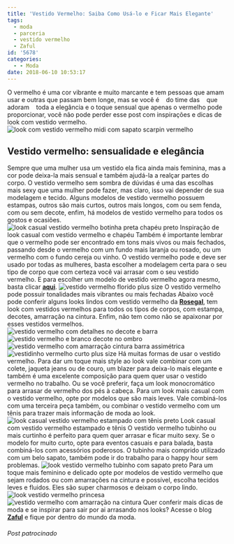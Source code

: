 ```yaml
---
title: 'Vestido Vermelho: Saiba Como Usá-lo e Ficar Mais Elegante'
tags:
  - moda
  - parceria
  - vestido vermelho
  - Zaful
id: '5678'
categories:
  - - Moda
date: 2018-06-10 10:53:17
---
```


O vermelho é uma cor vibrante e muito marcante e tem pessoas que amam usar e outras que passam bem longe, mas se você é    do time das    que adoram    toda a elegância e o toque sensual que apenas o vermelho pode proporcionar, você não pode perder esse post com inspirações e dicas de look com vestido vermelho. ![look com vestido vermelho midi com sapato scarpin vermelho](http://natalia.blog.br/wp-content/uploads/2018/06/look-vestido-vermelho-midi-com-sapato-vermelho.jpg "look com vestido vermelho midi com sapato scarpin vermelho")

## Vestido vermelho: sensualidade e elegância

Sempre que uma mulher usa um vestido ela fica ainda mais feminina, mas a cor pode deixa-la mais sensual e também ajudá-la a realçar partes do corpo. O vestido vermelho sem sombra de dúvidas é uma das escolhas mais sexy que uma mulher pode fazer, mas claro, isso vai depender de sua modelagem e tecido. Alguns modelos de vestido vermelho possuem estampas, outros são mais curtos, outros mais longos, com ou sem fenda, com ou sem decote, enfim, há modelos de vestido vermelho para todos os gostos e ocasiões. ![look casual vestido vermelho botinha preta chapéu preto](http://natalia.blog.br/wp-content/uploads/2018/06/look-casual-vestido-vermelho-botinha-preta-chapéu-preto.jpg "look casual vestido vermelho botinha preta chapéu preto") Inspiração de look casual com vestido vermelho e chapéu Também é importante lembrar que o vermelho pode ser encontrado em tons mais vivos ou mais fechados, passando desde o vermelho com um fundo mais laranja ou rosado, ou um vermelho com o fundo cereja ou vinho. O vestido vermelho pode e deve ser usado por todas as mulheres, basta escolher a modelagem certa para o seu tipo de corpo que com certeza você vai arrasar com o seu vestido vermelho. E para escolher um modelo de vestido vermelho agora mesmo, basta clicar [**aqui**](https://www.rosegal.com/red-dresses/shop/). ![vestido vermelho florido plus size](http://natalia.blog.br/wp-content/uploads/2018/06/vestido-vermelho-florido-plus-size.jpg "vestido vermelho florido plus size") O vestido vermelho pode possuir tonalidades mais vibrantes ou mais fechadas Abaixo você pode conferir alguns looks lindos com vestido vermelho da [**Rosegal**](https://www.rosegal.com), tem look com vestidos vermelhos para todos os tipos de corpos, com estampa, decotes, amarração na cintura. Enfim, não tem como não se apaixonar por esses vestidos vermelhos. ![vestido vermelho com detalhes no decote e barra](http://natalia.blog.br/wp-content/uploads/2018/06/vestido-vermelho-com-detalhes-no-decote-e-barra.jpg "vestido vermelho com detalhes no decote e barra") ![vestido vermelho e branco decote no ombro](http://natalia.blog.br/wp-content/uploads/2018/06/vestido-vermelho-e-branco-decote-no-ombro.jpg) ![vestido vermelho com amarração cintura barra assimétrica](http://natalia.blog.br/wp-content/uploads/2018/06/vestido-vermelho-com-amarração-cintura-barra-assimetrica.jpg "vestido vermelho com amarração cintura barra assimétrica") ![vestidinho vermelho curto plus size ](http://natalia.blog.br/wp-content/uploads/2018/06/vestidinho-com-menina-photoshopada.jpg "vestidinho vermelho curto plus size ") Há muitas formas de usar o vestido vermelho. Para dar um toque mais style ao look vale combinar com um colete, jaqueta jeans ou de couro, um blazer para deixa-lo mais elegante e também é uma excelente composição para quem quer usar o vestido vermelho no trabalho. Ou se você preferir, faça um look monocromático para arrasar de vermelho dos pés à cabeça. Para um look mais casual com o vestido vermelho, opte por modelos que são mais leves. Vale combiná-los com uma terceira peça também, ou combinar o vestido vermelho com um tênis para trazer mais informação de moda ao look. ![look casual vestido vermelho estampado com tênis preto](http://natalia.blog.br/wp-content/uploads/2018/06/look-casual-vestido-vermelho-estapado-com-tênis-preto.jpg "look casual vestido vermelho estampado com tênis preto") Look casual com vestido vermelho estampado e tênis O vestido vermelho tubinho ou mais curtinho é perfeito para quem quer arrasar e ficar muito sexy. Se o modelo for muito curto, opte para eventos casuais e para balada, basta combiná-los com acessórios poderosos. O tubinho mais comprido utilizado com um belo sapato, também pode ir do trabalho para o happy hour sem problemas. ![look vestido vermelho tubinho com sapato preto](http://natalia.blog.br/wp-content/uploads/2018/06/look-vestido-vermelho-tubinho-com-sapato-preto.jpg "look vestido vermelho tubinho com sapato preto") Para um toque mais feminino e delicado opte por modelos de vestido vermelho que sejam rodados ou com amarrações na cintura e possível, escolha tecidos leves e fluidos. Eles são super charmosos e deixam o corpo lindo. ![look vestido vermelho princesa](http://natalia.blog.br/wp-content/uploads/2018/06/look-vestido-vermelho-princesa.jpg "look vestido vermelho princesa") ![vestido vermelho com amarração na cintura](http://natalia.blog.br/wp-content/uploads/2018/06/vestido-vermelho-com-amarração-na-cintura.jpg "vestido vermelho com amarração na cintura") Quer conferir mais dicas de moda e se inspirar para sair por ai arrasando nos looks? Acesse o blog [**Zaful**](https://www.zaful.com/blog) e fique por dentro do mundo da moda.  

###### Post patrocinado